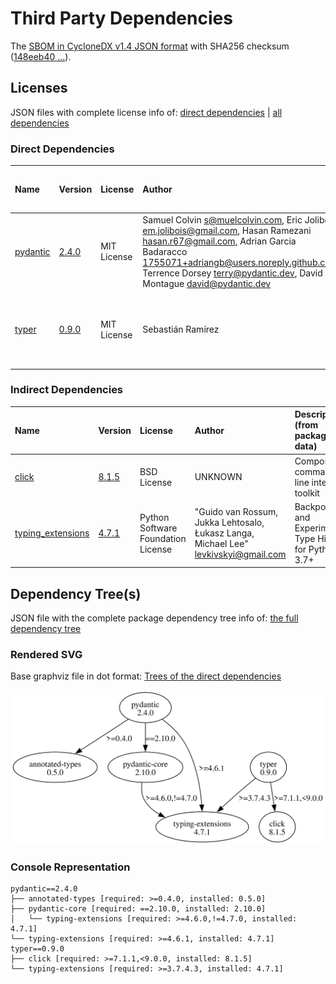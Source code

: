 # Third Party Dependencies

<!--[[[fill sbom_sha256()]]]-->
The [SBOM in CycloneDX v1.4 JSON format](https://git.sr.ht/~sthagen/arbejdstimer/blob/default/etc/sbom/cdx.json) with SHA256 checksum ([148eeb40 ...](https://git.sr.ht/~sthagen/arbejdstimer/blob/default/etc/sbom/cdx.json.sha256 "sha256:148eeb40daa91e51b5953e31ba043f53f51bf9f09180ba3bc05834df98ef0825")).
<!--[[[end]]] (checksum: 4d4e5b1e6f45c22c11142d2e6ef87bc1)-->
## Licenses 

JSON files with complete license info of: [direct dependencies](direct-dependency-licenses.json) | [all dependencies](all-dependency-licenses.json)

### Direct Dependencies

<!--[[[fill direct_dependencies_table()]]]-->
| Name                                             | Version                                           | License     | Author                                                                                                                                                                                                                                                        | Description (from packaging data)                                  |
|:-------------------------------------------------|:--------------------------------------------------|:------------|:--------------------------------------------------------------------------------------------------------------------------------------------------------------------------------------------------------------------------------------------------------------|:-------------------------------------------------------------------|
| [pydantic](https://github.com/pydantic/pydantic) | [2.4.0](https://pypi.org/project/pydantic/2.4.0/) | MIT License | Samuel Colvin <s@muelcolvin.com>, Eric Jolibois <em.jolibois@gmail.com>, Hasan Ramezani <hasan.r67@gmail.com>, Adrian Garcia Badaracco <1755071+adriangb@users.noreply.github.com>, Terrence Dorsey <terry@pydantic.dev>, David Montague <david@pydantic.dev> | Data validation using Python type hints                            |
| [typer](https://github.com/tiangolo/typer)       | [0.9.0](https://pypi.org/project/typer/0.9.0/)    | MIT License | Sebastián Ramírez                                                                                                                                                                                                                                             | Typer, build great CLIs. Easy to code. Based on Python type hints. |
<!--[[[end]]] (checksum: ada248ea16fef093f8bf3d3b780a3cf7)-->

### Indirect Dependencies

<!--[[[fill indirect_dependencies_table()]]]-->
| Name                                                             | Version                                                    | License                            | Author                                                                                | Description (from packaging data)                      |
|:-----------------------------------------------------------------|:-----------------------------------------------------------|:-----------------------------------|:--------------------------------------------------------------------------------------|:-------------------------------------------------------|
| [click](https://palletsprojects.com/p/click/)                    | [8.1.5](https://pypi.org/project/click/8.1.5/)             | BSD License                        | UNKNOWN                                                                               | Composable command line interface toolkit              |
| [typing_extensions](https://github.com/python/typing_extensions) | [4.7.1](https://pypi.org/project/typing_extensions/4.7.1/) | Python Software Foundation License | "Guido van Rossum, Jukka Lehtosalo, Łukasz Langa, Michael Lee" <levkivskyi@gmail.com> | Backported and Experimental Type Hints for Python 3.7+ |
<!--[[[end]]] (checksum: e4e0711b27c84b7d53d7caceeba18d27)-->

## Dependency Tree(s)

JSON file with the complete package dependency tree info of: [the full dependency tree](package-dependency-tree.json)

### Rendered SVG

Base graphviz file in dot format: [Trees of the direct dependencies](package-dependency-tree.dot.txt)

<img src="./package-dependency-tree.svg" alt="Trees of the direct dependencies" title="Trees of the direct dependencies"/>

### Console Representation

<!--[[[fill dependency_tree_console_text()]]]-->
````console
pydantic==2.4.0
├── annotated-types [required: >=0.4.0, installed: 0.5.0]
├── pydantic-core [required: ==2.10.0, installed: 2.10.0]
│   └── typing-extensions [required: >=4.6.0,!=4.7.0, installed: 4.7.1]
└── typing-extensions [required: >=4.6.1, installed: 4.7.1]
typer==0.9.0
├── click [required: >=7.1.1,<9.0.0, installed: 8.1.5]
└── typing-extensions [required: >=3.7.4.3, installed: 4.7.1]
````
<!--[[[end]]] (checksum: 144e2b1d21ce028912454e1461ea8811)-->
